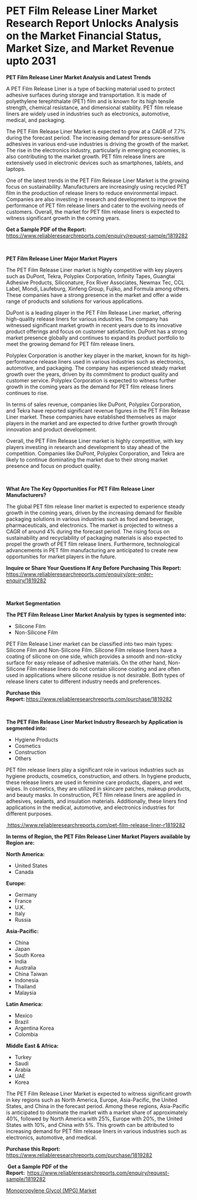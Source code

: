 <p><h1>PET Film Release Liner Market Research Report Unlocks Analysis on the Market Financial Status, Market Size, and Market Revenue upto 2031</h1></p><p><strong>PET Film Release Liner Market Analysis and Latest Trends</strong></p>
<p><p>A PET Film Release Liner is a type of backing material used to protect adhesive surfaces during storage and transportation. It is made of polyethylene terephthalate (PET) film and is known for its high tensile strength, chemical resistance, and dimensional stability. PET film release liners are widely used in industries such as electronics, automotive, medical, and packaging.</p><p>The PET Film Release Liner Market is expected to grow at a CAGR of 7.7% during the forecast period. The increasing demand for pressure-sensitive adhesives in various end-use industries is driving the growth of the market. The rise in the electronics industry, particularly in emerging economies, is also contributing to the market growth. PET film release liners are extensively used in electronic devices such as smartphones, tablets, and laptops.</p><p>One of the latest trends in the PET Film Release Liner Market is the growing focus on sustainability. Manufacturers are increasingly using recycled PET film in the production of release liners to reduce environmental impact. Companies are also investing in research and development to improve the performance of PET film release liners and cater to the evolving needs of customers. Overall, the market for PET film release liners is expected to witness significant growth in the coming years.</p></p>
<p><strong>Get a Sample PDF of the Report:&nbsp;</strong> <a href="https://www.reliableresearchreports.com/enquiry/request-sample/1819282">https://www.reliableresearchreports.com/enquiry/request-sample/1819282</a></p>
<p>&nbsp;</p>
<p><strong>PET Film Release Liner Major Market Players</strong></p>
<p><p>The PET Film Release Liner market is highly competitive with key players such as DuPont, Tekra, Polyplex Corporation, Infinity Tapes, Guangtai Adhesive Products, Siliconature, Fox River Associates, Newmax Tec, CCL Label, Mondi, Laufeburg, Xinfeng Group, Fujiko, and Formula among others. These companies have a strong presence in the market and offer a wide range of products and solutions for various applications.</p><p>DuPont is a leading player in the PET Film Release Liner market, offering high-quality release liners for various industries. The company has witnessed significant market growth in recent years due to its innovative product offerings and focus on customer satisfaction. DuPont has a strong market presence globally and continues to expand its product portfolio to meet the growing demand for PET film release liners.</p><p>Polyplex Corporation is another key player in the market, known for its high-performance release liners used in various industries such as electronics, automotive, and packaging. The company has experienced steady market growth over the years, driven by its commitment to product quality and customer service. Polyplex Corporation is expected to witness further growth in the coming years as the demand for PET film release liners continues to rise.</p><p>In terms of sales revenue, companies like DuPont, Polyplex Corporation, and Tekra have reported significant revenue figures in the PET Film Release Liner market. These companies have established themselves as major players in the market and are expected to drive further growth through innovation and product development.</p><p>Overall, the PET Film Release Liner market is highly competitive, with key players investing in research and development to stay ahead of the competition. Companies like DuPont, Polyplex Corporation, and Tekra are likely to continue dominating the market due to their strong market presence and focus on product quality.</p></p>
<p>&nbsp;</p>
<p><strong>What Are The Key Opportunities For PET Film Release Liner Manufacturers?</strong></p>
<p><p>The global PET film release liner market is expected to experience steady growth in the coming years, driven by the increasing demand for flexible packaging solutions in various industries such as food and beverage, pharmaceuticals, and electronics. The market is projected to witness a CAGR of around 4% during the forecast period. The rising focus on sustainability and recyclability of packaging materials is also expected to propel the growth of PET film release liners. Furthermore, technological advancements in PET film manufacturing are anticipated to create new opportunities for market players in the future.</p></p>
<p><strong>Inquire or Share Your Questions If Any Before Purchasing This Report:</strong> <a href="https://www.reliableresearchreports.com/enquiry/pre-order-enquiry/1819282">https://www.reliableresearchreports.com/enquiry/pre-order-enquiry/1819282</a></p>
<p>&nbsp;</p>
<p><strong>Market Segmentation</strong></p>
<p><strong>The PET Film Release Liner Market Analysis by types is segmented into:</strong></p>
<p><ul><li>Silicone Film</li><li>Non-Silicone Film</li></ul></p>
<p><p>PET Film Release Liner market can be classified into two main types: Silicone Film and Non-Silicone Film. Silicone Film release liners have a coating of silicone on one side, which provides a smooth and non-sticky surface for easy release of adhesive materials. On the other hand, Non-Silicone Film release liners do not contain silicone coating and are often used in applications where silicone residue is not desirable. Both types of release liners cater to different industry needs and preferences.</p></p>
<p><strong>Purchase this Report:&nbsp;</strong><a href="https://www.reliableresearchreports.com/purchase/1819282">https://www.reliableresearchreports.com/purchase/1819282</a></p>
<p>&nbsp;</p>
<p><strong>The PET Film Release Liner Market Industry Research by Application is segmented into:</strong></p>
<p><ul><li>Hygiene Products</li><li>Cosmetics</li><li>Construction</li><li>Others</li></ul></p>
<p><p>PET film release liners play a significant role in various industries such as hygiene products, cosmetics, construction, and others. In hygiene products, these release liners are used in feminine care products, diapers, and wet wipes. In cosmetics, they are utilized in skincare patches, makeup products, and beauty masks. In construction, PET film release liners are applied in adhesives, sealants, and insulation materials. Additionally, these liners find applications in the medical, automotive, and electronics industries for different purposes.</p></p>
<p><a href="https://www.reliableresearchreports.com/pet-film-release-liner-r1819282">&nbsp;https://www.reliableresearchreports.com/pet-film-release-liner-r1819282</a></p>
<p><strong>In terms of Region, the PET Film Release Liner Market Players available by Region are:</strong></p>
<p>
    <p> <strong> North America: </strong>
        <ul>
            <li>United States</li>
            <li>Canada</li>
        </ul>
        </p> 
    <p> <strong> Europe: </strong>
        <ul>
            <li>Germany</li>
            <li>France</li>
            <li>U.K.</li>
            <li>Italy</li>
            <li>Russia</li>
        </ul>
        </p> 
    <p> <strong> Asia-Pacific: </strong>
        <ul>
            <li>China</li>
            <li>Japan</li>
            <li>South Korea</li>
            <li>India</li>
            <li>Australia</li>
            <li>China Taiwan</li>
            <li>Indonesia</li>
            <li>Thailand</li>
            <li>Malaysia</li>
        </ul>
        </p> 
    <p> <strong> Latin America: </strong>
        <ul>
            <li>Mexico</li>
            <li>Brazil</li>
            <li>Argentina Korea</li>
            <li>Colombia</li>
        </ul>
        </p> 
    <p> <strong> Middle East & Africa: </strong>
        <ul>
            <li>Turkey</li>
            <li>Saudi</li>
            <li>Arabia</li>
            <li>UAE</li>
            <li>Korea</li>
        </ul>
    </p>
    </p>
<p><p>The PET Film Release Liner Market is expected to witness significant growth in key regions such as North America, Europe, Asia-Pacific, the United States, and China in the forecast period. Among these regions, Asia-Pacific is anticipated to dominate the market with a market share of approximately 40%, followed by North America with 25%, Europe with 20%, the United States with 10%, and China with 5%. This growth can be attributed to increasing demand for PET film release liners in various industries such as electronics, automotive, and medical.</p></p>
<p><strong>Purchase this Report: </strong><a href="https://www.reliableresearchreports.com/purchase/1819282">https://www.reliableresearchreports.com/purchase/1819282</a></p>
<p>&nbsp;<strong>Get a Sample PDF of the Report:&nbsp;&nbsp;</strong><a href="https://www.reliableresearchreports.com/enquiry/request-sample/1819282">https://www.reliableresearchreports.com/enquiry/request-sample/1819282</a></p>
<p><strong></strong></p>
<p><p><a href="https://github.com/carolinehamilton5656/Market-Research-Report-List-1/blob/main/monopropylene-glycol-mpg-market.md">Monopropylene Glycol (MPG) Market</a></p></p>
